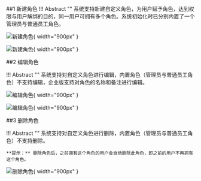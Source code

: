 
##1 新建角色
!!! Abstract ""
    系统支持新建自定义角色，为用户赋予角色，达到权限与用户解绑的目的，同一用户可拥有多个角色。系统初始化时已分别内置了一个管理员与普通员工角色。


![新建角色](../img/xpack/新建角色1.png){ width="900px" }

![新建角色](../img/xpack/新建角色2.png){ width="900px" }

##2 编辑角色

!!! Abstract ""
    系统支持对自定义角色进行编辑，内置角色（管理员与普通员工角色）不支持编辑，企业版支持对角色的名称和备注进行编辑。

![编辑角色](../img/xpack/编辑角色.png){ width="900px" }

![编辑角色](../img/xpack/编辑角色2.png){ width="900px" }

##3 删除角色

!!! Abstract ""
    系统支持对自定义角色进行删除，内置角色（管理员与普通员工角色）不支持删除。

    **提示：** 删除角色后，之前拥有这个角色的用户会自动删除此角色，即之前的用户不再拥有这个角色。

![删除角色](../img/xpack/删除角色.png){ width="900px" }